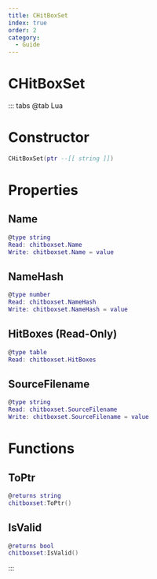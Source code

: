 ```yaml
---
title: CHitBoxSet
index: true
order: 2
category:
  - Guide
---
```


# CHitBoxSet

::: tabs
@tab Lua
# Constructor
```lua
CHitBoxSet(ptr --[[ string ]])
```
# Properties
## Name 
```lua
@type string
Read: chitboxset.Name
Write: chitboxset.Name = value
```
## NameHash 
```lua
@type number
Read: chitboxset.NameHash
Write: chitboxset.NameHash = value
```
## HitBoxes (Read-Only)
```lua
@type table
Read: chitboxset.HitBoxes
```
## SourceFilename 
```lua
@type string
Read: chitboxset.SourceFilename
Write: chitboxset.SourceFilename = value
```
# Functions
## ToPtr
```lua
@returns string
chitboxset:ToPtr()
```
## IsValid
```lua
@returns bool
chitboxset:IsValid()
```

:::